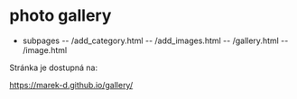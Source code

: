 # photo gallery

- subpages
  -- /add_category.html
  -- /add_images.html
  -- /gallery.html
  -- /image.html

Stránka je dostupná na:

https://marek-d.github.io/gallery/
